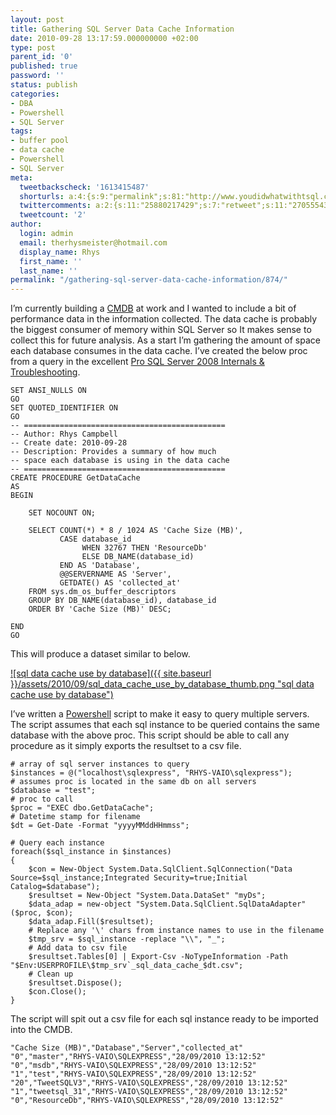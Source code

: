 ```yaml
---
layout: post
title: Gathering SQL Server Data Cache Information
date: 2010-09-28 13:17:59.000000000 +02:00
type: post
parent_id: '0'
published: true
password: ''
status: publish
categories:
- DBA
- Powershell
- SQL Server
tags:
- buffer pool
- data cache
- Powershell
- SQL Server
meta:
  tweetbackscheck: '1613415487'
  shorturls: a:4:{s:9:"permalink";s:81:"http://www.youdidwhatwithtsql.com/gathering-sql-server-data-cache-information/874";s:7:"tinyurl";s:26:"http://tinyurl.com/28s6nuw";s:4:"isgd";s:18:"http://is.gd/fxqby";s:5:"bitly";s:20:"http://bit.ly/9YdEhf";}
  twittercomments: a:2:{s:11:"25880217429";s:7:"retweet";s:11:"27055543124";s:7:"retweet";}
  tweetcount: '2'
author:
  login: admin
  email: therhysmeister@hotmail.com
  display_name: Rhys
  first_name: ''
  last_name: ''
permalink: "/gathering-sql-server-data-cache-information/874/"
---
```

I’m currently building a [CMDB](http://en.wikipedia.org/wiki/Configuration_management_database) at work and I wanted to include a bit of performance data in the information collected. The data cache is probably the biggest consumer of memory within SQL Server so It makes sense to collect this for future analysis. As a start I’m gathering the amount of space each database consumes in the data cache. I’ve created the below proc from a query in the excellent [Pro SQL Server 2008 Internals & Troubleshooting](http://www.brentozar.com/archive/2009/12/pro-sql-server-2008-internals-and-troubleshooting/).

```
SET ANSI_NULLS ON
GO
SET QUOTED_IDENTIFIER ON
GO
-- =============================================
-- Author: Rhys Campbell
-- Create date: 2010-09-28
-- Description:	Provides a summary of how much
-- space each database is using in the data cache
-- =============================================
CREATE PROCEDURE GetDataCache
AS
BEGIN

	SET NOCOUNT ON;

    SELECT COUNT(*) * 8 / 1024 AS 'Cache Size (MB)',
		   CASE database_id
				WHEN 32767 THEN 'ResourceDb'
				ELSE DB_NAME(database_id)
		   END AS 'Database',
		   @@SERVERNAME AS 'Server',
		   GETDATE() AS 'collected_at'
	FROM sys.dm_os_buffer_descriptors
	GROUP BY DB_NAME(database_id), database_id
	ORDER BY 'Cache Size (MB)' DESC;

END
GO
```

This will produce a dataset similar to below.

[![sql data cache use by database]({{ site.baseurl }}/assets/2010/09/sql_data_cache_use_by_database_thumb.png "sql data cache use by database")](http://www.youdidwhatwithtsql.com/wp-content/uploads/2010/09/sql_data_cache_use_by_database.png)

I’ve written a [Powershell](http://technet.microsoft.com/en-us/scriptcenter/powershell.aspx) script to make it easy to query multiple servers. The script assumes that each sql instance to be queried contains the same database with the above proc. This script should be able to call any procedure as it simply exports the resultset to a csv file.

```
# array of sql server instances to query
$instances = @("localhost\sqlexpress", "RHYS-VAIO\sqlexpress");
# assumes proc is located in the same db on all servers
$database = "test";
# proc to call
$proc = "EXEC dbo.GetDataCache";
# Datetime stamp for filename
$dt = Get-Date -Format "yyyyMMddHHmmss";

# Query each instance
foreach($sql_instance in $instances)
{
	$con = New-Object System.Data.SqlClient.SqlConnection("Data Source=$sql_instance;Integrated Security=true;Initial Catalog=$database");
	$resultset = New-Object "System.Data.DataSet" "myDs";
	$data_adap = new-object "System.Data.SqlClient.SqlDataAdapter" ($proc, $con);
	$data_adap.Fill($resultset);
	# Replace any '\' chars from instance names to use in the filename
	$tmp_srv = $sql_instance -replace "\\", "_";
	# Add data to csv file
	$resultset.Tables[0] | Export-Csv -NoTypeInformation -Path "$Env:USERPROFILE\$tmp_srv`_sql_data_cache_$dt.csv";
	# Clean up
	$resultset.Dispose();
	$con.Close();
}
```

The script will spit out a csv file for each sql instance ready to be imported into the CMDB.

```
"Cache Size (MB)","Database","Server","collected_at"
"0","master","RHYS-VAIO\SQLEXPRESS","28/09/2010 13:12:52"
"0","msdb","RHYS-VAIO\SQLEXPRESS","28/09/2010 13:12:52"
"1","test","RHYS-VAIO\SQLEXPRESS","28/09/2010 13:12:52"
"20","TweetSQLV3","RHYS-VAIO\SQLEXPRESS","28/09/2010 13:12:52"
"1","tweetsql_31","RHYS-VAIO\SQLEXPRESS","28/09/2010 13:12:52"
"0","ResourceDb","RHYS-VAIO\SQLEXPRESS","28/09/2010 13:12:52"
```
